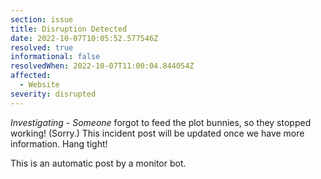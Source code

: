 ```yaml
---
section: issue
title: Disruption Detected
date: 2022-10-07T10:05:52.577546Z
resolved: true
informational: false
resolvedWhen: 2022-10-07T11:00:04.844054Z
affected:
  - Website
severity: disrupted
---
```

*Investigating* - _Someone_ forgot to feed the plot bunnies, so they stopped working! (Sorry.) This incident post will be updated once we have more information. Hang tight!

This is an automatic post by a monitor bot.
        
